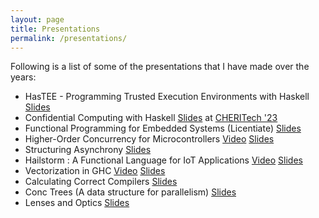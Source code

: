 ```yaml
---
layout: page
title: Presentations
permalink: /presentations/
---
```


Following is a list of some of the presentations that I have made over the years:

- HasTEE - Programming Trusted Execution Environments with Haskell [Slides](https://abhiroop.github.io/slides/HasTEE_Haskell_Symposium_2023.pdf)
- Confidential Computing with Haskell [Slides](https://abhiroop.github.io/slides/Abhi_CHERITech23.pdf) at [CHERITech '23](https://www.dcs.gla.ac.uk/~jsinger/cheritech23.html)
- Functional Programming for Embedded Systems (Licentiate) [Slides](https://chalmersuniversity.box.com/s/idaan5dkn9hlva1ep21the977bmfn916)
- Higher-Order Concurrency for Microcontrollers [Video](https://youtu.be/UKs2PiY3n54) [Slides](https://abhiroop.github.io/slides/HigherOrderConcurrencyMPLR.pptx)
- Structuring Asynchrony [Slides](https://abhiroop.github.io/slides/StructuringAsynchrony.pptx)
- Hailstorm : A Functional Language for IoT Applications [Video](https://www.youtube.com/watch?v=hU-25Vup3PQ) [Slides](https://abhiroop.github.io/slides/Hailstorm_PPDP.pptx)
- Vectorization in GHC [Video](https://skillsmatter.com/skillscasts/12300-vectorization-in-haskell) [Slides](https://abhiroop.github.io/mastersthesis.html#/)
- Calculating Correct Compilers [Slides](https://abhiroop.github.io/calculatecompilers#/)
- Conc Trees (A data structure for parallelism) [Slides](https://abhiroop.github.io/conc#/)
- Lenses and Optics [Slides](https://abhiroop.github.io/presentation#/)
